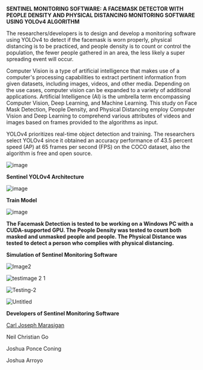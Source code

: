  **SENTINEL MONITORING SOFTWARE: A FACEMASK DETECTOR WITH PEOPLE DENSITY AND PHYSICAL DISTANCING MONITORING SOFTWARE USING YOLOv4 ALGORITHM**

The researchers/developers is to design and develop a monitoring software using YOLOv4 to detect if the facemask is worn properly, physical distancing is to be practiced, and people density is to count or control the population, the fewer people gathered in an area, the less likely a super spreading event will occur.


Computer Vision is a type of artificial intelligence that makes use of a computer's processing capabilities to extract pertinent information from given datasets, including images, videos, and other media. Depending on the use cases, computer vision can be expanded to a variety of additional applications. Artificial Intelligence (AI) is the umbrella term encompassing Computer Vision, Deep Learning, and Machine Learning. This study on Face Mask Detection, People Density, and Physical Distancing employ Computer Vision and Deep Learning to comprehend various attributes of videos and images based on frames provided to the algorithms as input.

YOLOv4 prioritizes real-time object detection and training. The researchers select YOLOv4 since it obtained an accuracy performance of 43.5 percent speed (AP) at 65 frames per second (FPS) on the COCO dataset, also the algorithm is free and open source.

![image](https://user-images.githubusercontent.com/90967308/192127881-1558f9c5-1f45-4820-a104-5fe6adcf2d75.png)

**Sentinel YOLOv4 Architecture**

![image](https://user-images.githubusercontent.com/90967308/192127911-2ba0825e-f658-4dae-8d38-38f5e582dbf0.png)

**Train Model** 

![image](https://user-images.githubusercontent.com/90967308/192127919-478e5475-ec64-437d-9c9a-56696643c191.png)

**The Facemask Detection is tested to be working on a Windows PC with a CUDA-supported GPU. The People Density was tested to count both masked and unmasked people and people. The Physical Distance was tested to detect a person who complies with physical distancing.**

**Simulation of Sentinel Monitoring Software**


![Image2](https://user-images.githubusercontent.com/90967308/192131773-dde6f3e1-fd03-4bac-8f5d-613889fd87a7.png)

![testimage 2 1](https://user-images.githubusercontent.com/90967308/192131776-5ae9ce2f-54bf-4077-8321-34bc5442b90b.png)

![Testing-2](https://user-images.githubusercontent.com/90967308/192131780-752da633-5a44-40fb-9ea0-e3c586922b47.png)

![Untitled](https://user-images.githubusercontent.com/90967308/192127966-c4a8485a-dcc2-4fcd-8c6b-29ac14fa7de1.png)

**Developers of Sentinel Monitoring Software**

<a href=https://github.com/Carl-Marasigan/Carl-Marasigan>Carl Joseph Marasigan</a>  

Neil Christian Go 

Joshua Ponce Coning

Joshua Arroyo



